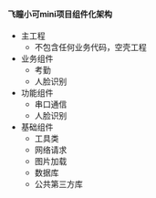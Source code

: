 #### 飞瞳小可mini项目组件化架构
- 主工程
  - 不包含任何业务代码，空壳工程
- 业务组件
  - 考勤
  - 人脸识别 
- 功能组件
  - 串口通信
  - 人脸识别
- 基础组件
  - 工具类
  - 网络请求
  - 图片加载
  - 数据库
  - 公共第三方库
